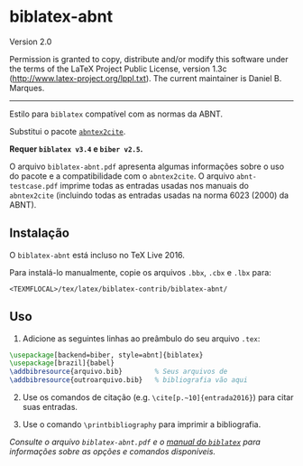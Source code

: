 # biblatex-abnt

Version 2.0

Permission is granted to copy, distribute and/or modify this software under
the terms of the LaTeX Project Public License, version
1.3c (http://www.latex-project.org/lppl.txt). The current
maintainer is Daniel B. Marques.

----------

Estilo para `biblatex` compatível com as normas da ABNT.

Substitui o pacote [`abntex2cite`](https://github.com/abntex/abntex2).

**Requer `biblatex v3.4` e `biber v2.5`.**

O arquivo `biblatex-abnt.pdf` apresenta algumas informações sobre o uso do pacote e a compatibilidade com o `abntex2cite`. O arquivo `abnt-testcase.pdf` imprime todas as entradas usadas nos manuais do `abntex2cite` (incluindo todas as entradas usadas na norma 6023 (2000) da ABNT).


## Instalação

O `biblatex-abnt` está incluso no TeX Live 2016.

Para instalá-lo manualmente, copie os arquivos `.bbx`, `.cbx` e `.lbx` para:

`<TEXMFLOCAL>/tex/latex/biblatex-contrib/biblatex-abnt/`

## Uso

1. Adicione as seguintes linhas ao preâmbulo do seu arquivo `.tex`:

  ```tex
  \usepackage[backend=biber, style=abnt]{biblatex}
  \usepackage[brazil]{babel}
  \addbibresource{arquivo.bib}        % Seus arquivos de
  \addbibresource{outroarquivo.bib}   % bibliografia vão aqui
  ```

2. Use os comandos de citação (e.g. `\cite[p.~10]{entrada2016}`) para citar suas entradas.

3. Use o comando `\printbibliography` para imprimir a bibliografia.

*Consulte o arquivo `biblatex-abnt.pdf` e o [manual do `biblatex`](http://mirrors.ctan.org/macros/latex/contrib/biblatex/doc/biblatex.pdf) para informações sobre as opções e comandos disponíveis.*
